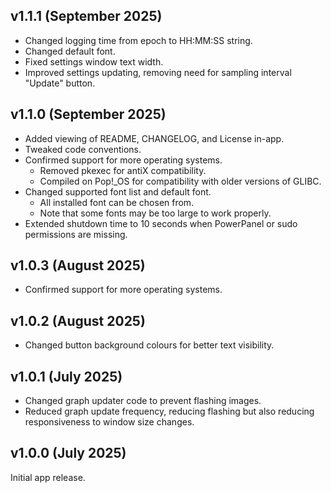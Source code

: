 ## v1.1.1 (September 2025)

 - Changed logging time from epoch to HH:MM:SS string.
 - Changed default font.
 - Fixed settings window text width.
 - Improved settings updating, removing need for sampling interval "Update" button.

## v1.1.0 (September 2025)

 - Added viewing of README, CHANGELOG, and License in-app.
 - Tweaked code conventions.
 - Confirmed support for more operating systems.
     - Removed pkexec for antiX compatibility.
     - Compiled on Pop!_OS for compatibility with older versions of GLIBC.
 - Changed supported font list and default font.
     - All installed font can be chosen from.
     - Note that some fonts may be too large to work properly.
 - Extended shutdown time to 10 seconds when PowerPanel or sudo permissions are
   missing.

## v1.0.3 (August 2025)

 - Confirmed support for more operating systems.

## v1.0.2 (August 2025)

 - Changed button background colours for better text visibility.

## v1.0.1 (July 2025)

 - Changed graph updater code to prevent flashing images.
 - Reduced graph update frequency, reducing flashing but also reducing
   responsiveness to window size changes.

## v1.0.0 (July 2025)

Initial app release.